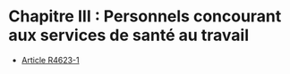# Chapitre III : Personnels concourant aux services  de santé au travail

* [Article R4623-1](./LEGIARTI000025279924.md)
